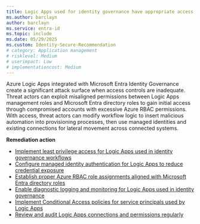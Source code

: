 ```yaml
---
title: Logic Apps used for identity governance have appropriate access controls
ms.author: barclayn
author: barclayn
ms.service: entra-id
ms.topic: include
ms.date: 05/29/2025
ms.custom: Identity-Secure-Recommendation
# category: Application management
# risklevel: Medium
# userimpact: Low
# implementationcost: Medium
---
```

Azure Logic Apps integrated with Microsoft Entra Identity Governance create a significant attack surface when access controls are inadequate. Threat actors can exploit misaligned permissions between Logic Apps management roles and Microsoft Entra directory roles to gain initial access through compromised accounts with excessive Azure RBAC permissions. With access, threat actors can modify workflow logic to insert malicious automation into provisioning processes, then use managed identities and existing connections for lateral movement across connected systems.

**Remediation action**

- [Implement least privilege access for Logic Apps used in identity governance workflows](/azure/logic-apps/logic-apps-securing-a-logic-app#access-and-security-policies)
- [Configure managed identity authentication for Logic Apps to reduce credential exposure](/azure/logic-apps/create-managed-service-identity)
- [Establish proper Azure RBAC role assignments aligned with Microsoft Entra directory roles](/entra/identity/role-based-access-control/best-practices)
- [Enable diagnostic logging and monitoring for Logic Apps used in identity governance](/azure/logic-apps/monitor-logic-apps)
- [Implement Conditional Access policies for service principals used by Logic Apps](/entra/identity/conditional-access/workload-identity)
- [Review and audit Logic Apps connections and permissions regularly](/azure/logic-apps/logic-apps-securing-a-logic-app#secure-parameters-and-inputs-within-a-workflow)
